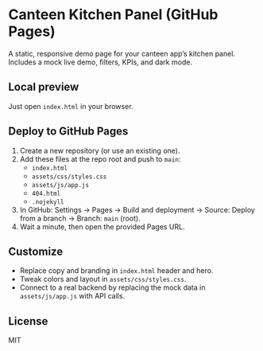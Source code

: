 # Canteen Kitchen Panel (GitHub Pages)

A static, responsive demo page for your canteen app’s kitchen panel. Includes a mock live demo, filters, KPIs, and dark mode.

## Local preview

Just open `index.html` in your browser.

## Deploy to GitHub Pages

1. Create a new repository (or use an existing one).
2. Add these files at the repo root and push to `main`:
   - `index.html`
   - `assets/css/styles.css`
   - `assets/js/app.js`
   - `404.html`
   - `.nojekyll`
3. In GitHub: Settings → Pages → Build and deployment → Source: Deploy from a branch → Branch: `main` (root).
4. Wait a minute, then open the provided Pages URL.

## Customize

- Replace copy and branding in `index.html` header and hero.
- Tweak colors and layout in `assets/css/styles.css`.
- Connect to a real backend by replacing the mock data in `assets/js/app.js` with API calls.

## License

MIT


